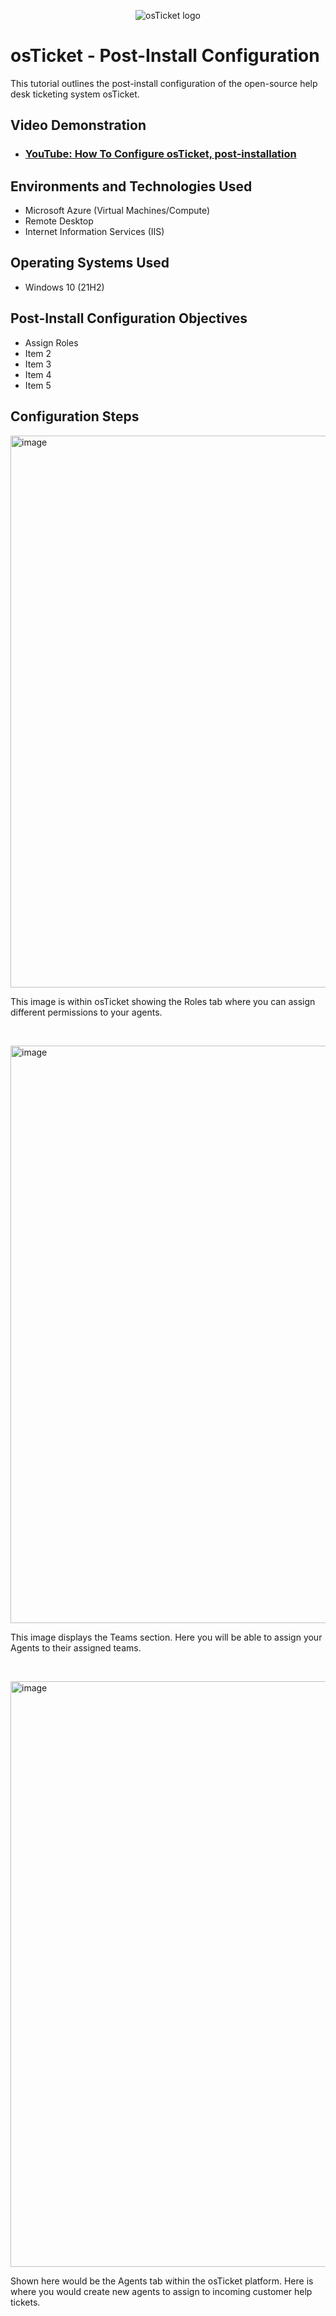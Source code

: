 <p align="center">
<img src="https://i.imgur.com/Clzj7Xs.png" alt="osTicket logo"/>
</p>

<h1>osTicket - Post-Install Configuration</h1>
This tutorial outlines the post-install configuration of the open-source help desk ticketing system osTicket.<br />


<h2>Video Demonstration</h2>

- ### [YouTube: How To Configure osTicket, post-installation](https://www.youtube.com)

<h2>Environments and Technologies Used</h2>

- Microsoft Azure (Virtual Machines/Compute)
- Remote Desktop
- Internet Information Services (IIS)

<h2>Operating Systems Used </h2>

- Windows 10</b> (21H2)

<h2>Post-Install Configuration Objectives</h2>

- Assign Roles
- Item 2
- Item 3
- Item 4
- Item 5

<h2>Configuration Steps</h2>

<p>
<img width="976" height="883" alt="image" src="https://github.com/user-attachments/assets/036e9ebf-f59a-4051-b800-8ca7cb31885e" />

</p>
<p>
This image is within osTicket showing the Roles tab where you can assign different permissions to your agents.
</p>
<br />

<p>
<img width="885" height="924" alt="image" src="https://github.com/user-attachments/assets/0d322554-402a-40b5-abe1-df439a38af5a" />

</p>
<p>
This image displays the Teams section. Here you will be able to assign your Agents to their assigned teams. 
</p>
<br />

<p>
<img width="854" height="937" alt="image" src="https://github.com/user-attachments/assets/fbcddd6d-e1f5-4b20-acec-90ad6600b7bb" />

</p>
<p>
Shown here would be the Agents tab within the osTicket platform. Here is where you would create new agents to assign to incoming customer help tickets. 
</p>
<br />
